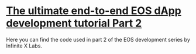 # [The ultimate end-to-end EOS dApp development tutorial Part 2](https://infinitexlabs.com/eos-development-tutorial-part-2/)

Here you can find the code used in part 2 of the EOS development series by Infinite X Labs.
